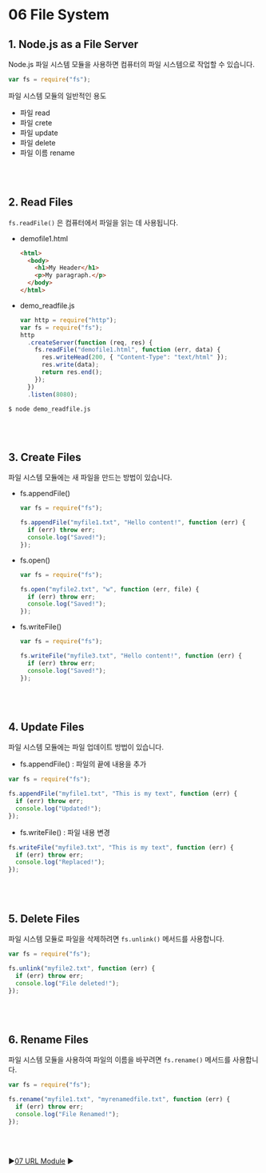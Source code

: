 # 06 File System

## 1. Node.js as a File Server

Node.js 파일 시스템 모듈을 사용하면 컴퓨터의 파일 시스템으로 작업할 수 있습니다.

```javascript
var fs = require("fs");
```

파일 시스템 모듈의 일반적인 용도

- 파일 read
- 파일 crete
- 파일 update
- 파일 delete
- 파일 이름 rename

<br/>
<br/>

## 2. Read Files

`fs.readFile()` 은 컴퓨터에서 파일을 읽는 데 사용됩니다.

- demofile1.html

  ```html
  <html>
    <body>
      <h1>My Header</h1>
      <p>My paragraph.</p>
    </body>
  </html>
  ```

- demo_readfile.js

  ```javascript
  var http = require("http");
  var fs = require("fs");
  http
    .createServer(function (req, res) {
      fs.readFile("demofile1.html", function (err, data) {
        res.writeHead(200, { "Content-Type": "text/html" });
        res.write(data);
        return res.end();
      });
    })
    .listen(8080);
  ```

```
$ node demo_readfile.js
```

<br/>
<br/>

## 3. Create Files

파일 시스템 모듈에는 새 파일을 만드는 방법이 있습니다.

- fs.appendFile()

  ```javascript
  var fs = require("fs");

  fs.appendFile("myfile1.txt", "Hello content!", function (err) {
    if (err) throw err;
    console.log("Saved!");
  });
  ```

- fs.open()

  ```javascript
  var fs = require("fs");

  fs.open("myfile2.txt", "w", function (err, file) {
    if (err) throw err;
    console.log("Saved!");
  });
  ```

- fs.writeFile()

  ```javascript
  var fs = require("fs");

  fs.writeFile("myfile3.txt", "Hello content!", function (err) {
    if (err) throw err;
    console.log("Saved!");
  });
  ```

<br/>
<br/>

## 4. Update Files

파일 시스템 모듈에는 파일 업데이트 방법이 있습니다.

- fs.appendFile() : 파일의 끝에 내용을 추가

```javascript
var fs = require("fs");

fs.appendFile("myfile1.txt", "This is my text", function (err) {
  if (err) throw err;
  console.log("Updated!");
});
```

- fs.writeFile() : 파일 내용 변경

```javascript
fs.writeFile("myfile3.txt", "This is my text", function (err) {
  if (err) throw err;
  console.log("Replaced!");
});
```

<br/>
<br/>

## 5. Delete Files

파일 시스템 모듈로 파일을 삭제하려면 `fs.unlink()` 메서드를 사용합니다.

```javascript
var fs = require("fs");

fs.unlink("myfile2.txt", function (err) {
  if (err) throw err;
  console.log("File deleted!");
});
```

<br/>
<br/>

## 6. Rename Files

파일 시스템 모듈을 사용하여 파일의 이름을 바꾸려면 `fs.rename()` 메서드를 사용합니다.

```javascript
var fs = require("fs");

fs.rename("myfile1.txt", "myrenamedfile.txt", function (err) {
  if (err) throw err;
  console.log("File Renamed!");
});
```

<br/>
<br/>

:arrow_forward:[07 URL Module](./07%20URL%20Module.md) :arrow_forward:
